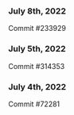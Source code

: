 ### July 8th, 2022

Commit #233929

### July 5th, 2022

Commit #314353


### July 4th, 2022

Commit #72281

